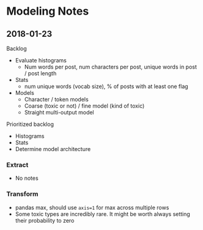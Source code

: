 # Modeling Notes

## 2018-01-23

Backlog

 - Evaluate histograms
   - Num words per post, num characters per post, unique words in post / post length
 - Stats
   - num unique words (vocab size), % of posts with at least one flag
 - Models
   - Character / token models
   - Coarse (toxic or not) / fine model (kind of toxic)
   - Straight multi-output model
   
Prioritized backlog

 - Histograms
 - Stats
 - Determine model architecture
 
### Extract

 - No notes
 
### Transform

 - pandas max, should use `axis=1` for max across multiple rows
 - Some toxic types are incredibly rare. It might be worth always setting their probability to zero 
   
  